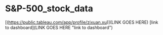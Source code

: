# S&P-500_stock_data
[(https://public.tableau.com/app/profile/zixuan.xu)](LINK GOES HERE)
[link to dashboard](LINK GOES HERE "link to dashboard")
